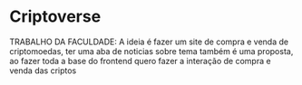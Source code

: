 # Criptoverse

TRABALHO DA FACULDADE: A ideia é fazer um site de compra e venda de criptomoedas, ter uma aba de noticias sobre tema também é uma proposta, ao fazer toda a base do frontend quero fazer a interação de compra e venda das criptos
